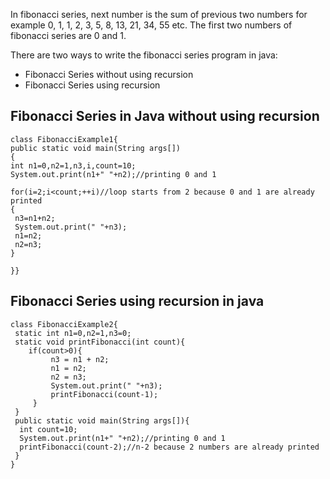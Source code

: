 In fibonacci series, next number is the sum of previous two numbers for example 0, 1, 1, 2, 3, 5, 8, 13, 21, 34, 55 etc. The first two numbers of fibonacci series are 0 and 1.

There are two ways to write the fibonacci series program in java:

 - Fibonacci Series without using recursion
 - Fibonacci Series using recursion
 
 ## Fibonacci Series in Java without using recursion
 ```
 class FibonacciExample1{  
public static void main(String args[])  
{    
 int n1=0,n2=1,n3,i,count=10;    
 System.out.print(n1+" "+n2);//printing 0 and 1    
    
 for(i=2;i<count;++i)//loop starts from 2 because 0 and 1 are already printed    
 {    
  n3=n1+n2;    
  System.out.print(" "+n3);    
  n1=n2;    
  n2=n3;    
 }    
  
}}  
```
## Fibonacci Series using recursion in java
```
class FibonacciExample2{  
 static int n1=0,n2=1,n3=0;    
 static void printFibonacci(int count){    
    if(count>0){    
         n3 = n1 + n2;    
         n1 = n2;    
         n2 = n3;    
         System.out.print(" "+n3);   
         printFibonacci(count-1);    
     }    
 }    
 public static void main(String args[]){    
  int count=10;    
  System.out.print(n1+" "+n2);//printing 0 and 1    
  printFibonacci(count-2);//n-2 because 2 numbers are already printed   
 }  
}  
```
